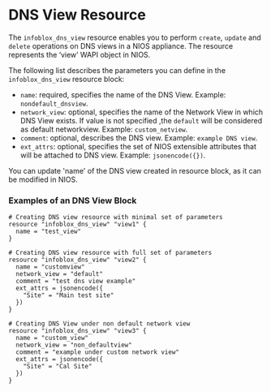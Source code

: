 # DNS View Resource

The `infoblox_dns_view` resource enables you to perform `create`, `update` and
`delete` operations on DNS views in a NIOS appliance.
The resource represents the ‘view’ WAPI object in NIOS.

The following list describes the parameters you can define in the `infoblox_dns_view` resource block:

* `name`: required, specifies the name of the DNS View. Example: `nondefault_dnsview`.
* `network_view`: optional, specifies the name of the Network View in which DNS View exists. If value is not specified ,the `default`
will be considered as default networkview. Example: `custom_netview`.
* `comment`: optional, describes the DNS view. Example: `example DNS view`.
* `ext_attrs`: optional, specifies the set of NIOS extensible attributes that will be attached to DNS view. Example: `jsonencode({})`.

You can update 'name' of the DNS view created in resource block, as it can be modified in NIOS.

### Examples of an DNS View Block

```hcl
# Creating DNS view resource with minimal set of parameters
resource "infoblox_dns_view" "view1" {
  name = "test_view"
}

# Creating DNS view resource with full set of parameters
resource "infoblox_dns_view" "view2" {
  name = "customview"
  network_view = "default"
  comment = "test dns view example"
  ext_attrs = jsonencode({
    "Site" = "Main test site"
  })
}

# Creating DNS View under non default network view
resource "infoblox_dns_view" "view3" {
  name = "custom_view"
  network_view = "non_defaultview"
  comment = "example under custom network view"
  ext_attrs = jsonencode({
    "Site" = "Cal Site"
  })
}
```
